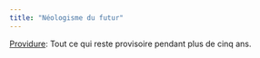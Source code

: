 ```yaml
---
title: "Néologisme du futur"
---
```


[Providure](http://www.demaincestbienaussi.com/ilslontfait): Tout ce qui reste
provisoire pendant plus de cinq ans.

